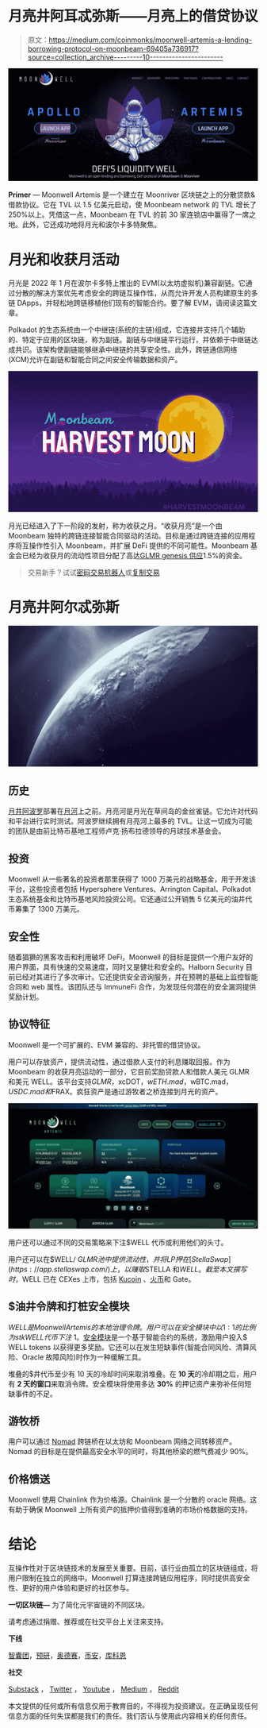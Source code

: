# 月亮井阿耳忒弥斯——月亮上的借贷协议

> 原文：<https://medium.com/coinmonks/moonwell-artemis-a-lending-borrowing-protocol-on-moonbeam-69405a736917?source=collection_archive---------10----------------------->

![](img/af4cf156b159d6211e1720616180f8ca.png)

**Primer** — Moonwell Artemis 是一个建立在 Moonriver 区块链之上的分散贷款&借款协议。它在 TVL 以 1.5 亿美元启动，使 Moonbeam network 的 TVL 增长了 250%以上。凭借这一点，Moonbeam 在 TVL 的前 30 家连锁店中赢得了一席之地。此外，它还成功地将月光和波尔卡多特聚焦。

# 月光和收获月活动

月光是 2022 年 1 月在波尔卡多特上推出的 EVM(以太坊虚拟机)兼容副链。它通过分散的解决方案优先考虑安全的跨链互操作性，从而允许开发人员构建原生的多链 DApps，并轻松地跨链移植他们现有的智能合约。要了解 EVM，请阅读这篇文章。

Polkadot 的生态系统由一个中继链(系统的主链)组成，它连接并支持几个辅助的、特定于应用的区块链，称为副链。副链与中继链平行运行，并依赖于中继链达成共识。该架构使副链能够继承中继链的共享安全性。此外，跨链通信网络(XCM)允许在副链和智能合同之间安全传输数据和资产。

![](img/3808d5b5df3a3deef5352ebafe0fb75f.png)

月光已经进入了下一阶段的发射，称为收获之月。“收获月亮”是一个由 Moonbeam 独特的跨链连接智能合同驱动的活动。目标是通过跨链连接的应用程序将互操作性引入 Moonbeam，并扩展 DeFi 提供的不同可能性。Moonbeam 基金会已经为收获月的流动性项目分配了高达[GLMR genesis 供应](https://moonbeam.foundation/glimmer-token/)1.5%的资金。

> 交易新手？试试[密码交易机器人](/coinmonks/crypto-trading-bot-c2ffce8acb2a)或[复制交易](/coinmonks/top-10-crypto-copy-trading-platforms-for-beginners-d0c37c7d698c)

# 月亮井阿尔忒弥斯

![](img/05091fa25e91c9af90c292498b65f316.png)

## 历史

[月井阿波罗](https://moonwell.fi/apollo/MOVR)部署在[月河](https://moonbeam.network/networks/moonriver/)上之前。月亮河是月光在草间岛的金丝雀链。它允许对代码和平台进行实时测试。阿波罗继续拥有月亮河上最多的 TVL。让这一切成为可能的团队是由前比特币基地工程师卢克·扬布拉德领导的月球技术基金会。

## 投资

Moonwell 从一些著名的投资者那里获得了 1000 万美元的战略基金，用于开发该平台，这些投资者包括 Hypersphere Ventures、Arrington Capital、Polkadot 生态系统基金和比特币基地风险投资公司。它还通过公开销售 5 亿美元的油井代币筹集了 1300 万美元。

## 安全性

随着猖獗的黑客攻击和利用破坏 DeFi，Moonwell 的目标是提供一个用户友好的用户界面，具有快速的交易速度，同时又是健壮和安全的。Halborn Security 目前已经对其进行了多次审计。它还提供安全咨询服务，并在预聘的基础上监控智能合同和 web 属性。该团队还与 ImmuneFi 合作，为发现任何潜在的安全漏洞提供奖励计划。

## 协议特征

Moonwell 是一个可扩展的、EVM 兼容的、非托管的借贷协议。

用户可以存放资产，提供流动性，通过借款人支付的利息赚取回报。作为 Moonbeam 的收获月亮运动的一部分，它目前奖励贷款人和借款人美元 GLMR 和美元 WELL。该平台支持$GLMR，$xcDOT，$wETH.mad，$wBTC.mad，$USDC.mad 和$FRAX。疯狂资产是通过游牧者之桥连接到月光的资产。

![](img/b50e8f6c1f303e1dddf31f3aa00d3bfc.png)

用户还可以通过不同的交易策略来下注$WELL 代币或利用他们的头寸。

用户还可以在$WELL/ $GLMR 池中提供流动性，并将 LP 押在 [StellaSwap](https://app.stellaswap.com/) 上，以赚取$STELLA 和$WELL。截至本文撰写时，$WELL 已在 CEXes 上市，包括 [Kucoin](https://www.kucoin.com/news/en-moonwell-gets-Listed-on-kucoin-world-premiere) 、[火币](https://www.huobi.com/support/en-us/detail/94910225629327)和 Gate。

## $油井令牌和打桩安全模块

$WELL 是 Moonwell Artemis 的本地治理令牌。用户可以在安全模块中以 1:1 的比例为 stkWELL 代币下注$ 1。[安全模块](https://docs.moonwell.fi/moonwell-finance/getting-started/safety-module)是一个基于智能合约的系统，激励用户投入$ WELL tokens 以获得更多奖励。它还可以在发生短缺事件(智能合同风险、清算风险、Oracle 故障风险)时作为一种缓解工具。

堆叠的$井代币至少有 10 天的冷却时间来取消堆叠。在 **10 天**的冷却期之后，用户有 **2 天的窗口**来取消令牌。安全模块将使用多达 **30%** 的押记资产来弥补任何短缺事件的不足。

## 游牧桥

用户可以通过 [Nomad](https://app.nomad.xyz/) 跨链桥在以太坊和 Moonbeam 网络之间转移资产。Nomad 的目标是在提供最高安全水平的同时，将其他桥梁的燃气费减少 90%。

## 价格馈送

Moonwell 使用 Chainlink 作为价格源。Chainlink 是一个分散的 oracle 网络。这有助于确保 Moonwell 上所有资产的抵押价值得到准确的市场价格数据的支持。

# 结论

互操作性对于区块链技术的发展至关重要。目前，该行业由孤立的区块链组成，将用户限制在独立的网络中。Moonwell 打算连接跨链应用程序，同时提供高安全性、更好的用户体验和更好的社区参与。

**一切区块链—** 为了简化元宇宙链的不同区块。

请考虑通过捐赠、推荐或在社交平台上关注来支持。

**下线**

[智囊团](https://app.usebraintrust.com/r/everything1/)，[预研](https://www.presearch.org/signup?rid=2491437)，[奥德赛](https://odysee.com/$/invite/@Cyekmyster:3)，[币安](https://accounts.binance.com/en/register?ref=12626399)，[库科恩](https://www.kucoin.com/ucenter/signup?rcode=rJCLFS2)

**社交**

[Substack](https://everythingblockchain.substack.com/account?utm_source=menu-dropdown) ， [Twitter](https://twitter.com/cyekmyster) ， [Youtube](https://www.youtube.com/channel/UCkcc6EceEAu1sMoi2dKczCQ) ， [Medium](/@everythingblockchain) ， [Reddit](https://www.reddit.com/user/cyekmyster)

本文提供的任何或所有信息仅用于教育目的，不得视为投资建议。在正确呈现任何信息方面的任何失误都是我们的责任。我们否认与使用此内容相关的任何责任。